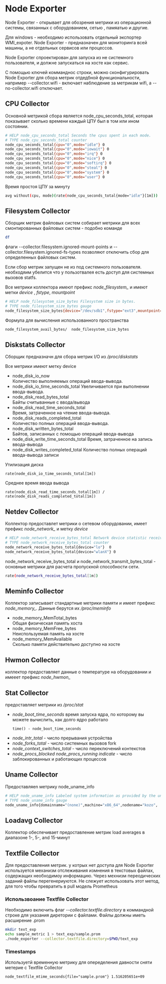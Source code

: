 # Node Exporter
Node Exporter -  открывает для обозрения метрики из операционной системы,  связанных с оборудованием, сетью , памяатью  и другие.

Для windows - необходимо использовать отдельный экспортер WMI_expoter.
Node Exporter  - предназначен для мониторинга всей машины, а не отдельных сервисов или процессов.

Node Exporter спроектирован для запуска из не системного пользователя, и должне запускаться на хосте как сервис.

С помощью ключей комманднос строки, можно сконфигурировать Node Exporter для сбора метрик отдедбной функциональности, например --collector.wifi - включает наблюдение  за метрикам wifi, а --no-collector.wifi отключает.

## CPU Collector
Основной метрикой сбора является node_cpu_seconds_total, которая показывает сколько времени каждый ЦПУ был в том или ином  состоянии.
~~~ sh
# HELP node_cpu_seconds_total Seconds the cpus spent in each mode.
# TYPE node_cpu_seconds_total counter
node_cpu_seconds_total{cpu="0",mode="idle"} 0
node_cpu_seconds_total{cpu="0",mode="iowait"} 0
node_cpu_seconds_total{cpu="0",mode="irq"} 0
node_cpu_seconds_total{cpu="0",mode="nice"} 0
node_cpu_seconds_total{cpu="0",mode="softirq"} 0
node_cpu_seconds_total{cpu="0",mode="steal"} 0
node_cpu_seconds_total{cpu="0",mode="system"} 0
node_cpu_seconds_total{cpu="0",mode="user"} 0
~~~

Время простоя ЦПУ за минуту
~~~ sh
avg without(cpu, mode)(rate(node_cpu_seconds_total{mode="idle"}[1m]))
~~~


## Filesystem Collector
Сборщик метрик файловых систем собирает метрики для всех смонтированных файловых систем - подобно команде 
~~~ sh
df
~~~
флаги --collector.filesystem.ignored-mount-points  и --collector.filesystem.ignored-fs-types позволяют отключить сбор  для определенных файловых систем.

Если сбор метрик запущен не из под системного пользователя. необходяим убелится что у пользотвалея есть  доступ для системных вызовов statfs.

Все метрики коллектора имеют префикс *node_filesystem_* и имеют метки *device* , *fstype*, *mountpoint*
~~~ sh
# HELP node_filesystem_size_bytes Filesystem size in bytes.
# TYPE node_filesystem_size_bytes gauge
node_filesystem_size_bytes{device="/dev/sdb1",fstype="ext3",mountpoint="/home"}0
~~~

Формула для вычисления использованного пространства

~~~ sh
node_filesystem_avail_bytes/  node_filesystem_size_bytes
~~~

## Diskstats Collector
Сборщик предназначн для сбора метрик I/O  из  */proc/diskstats*

Все метрики имеют метку device
* node_disk_io_now  
    Количество выполняемых операций ввода-вывода.
* node_disk_io_time_seconds_total
    Увеличивается при выполнении ввода-вывода.
* node_disk_read_bytes_total  
   Байты считыванные с  ввода/вывода
* node_disk_read_time_seconds_total  
    Время, затраченное на чтение ввода-вывода.
* node_disk_reads_completed_total  
    Количество полных операций ввода-вывода.
*  node_disk_written_bytes_total  
    Байтов, записанных с помощью операций ввода-вывода
* node_disk_write_time_seconds_total
    Время, затраченное на запись ввода-вывода
* node_disk_writes_completed_total
    Количество полных операций ввода-вывода записи

Утилизация диска
~~~
rate(node_disk_io_time_seconds_total[1m])
~~~
Среднее время ввода вывода
~~~
rate(node_disk_read_time_seconds_total[1m]) /  rate(node_disk_reads_completed_total[1m])
~~~

## Netdev Collector
Коллектор предоставлет метрики о сетевом оборудовании, имеет префикс *node_network_* и метку *device*
~~~ sh
# HELP node_network_receive_bytes_total Network device statistic receive_bytes.
# TYPE node_network_receive_bytes_total counter
node_network_receive_bytes_total{device="lo"}  0 
node_network_receive_bytes_total{device="wlanX"} 0
~~~

node_network_receive_bytes_total и node_network_transmit_bytes_total - основные метрики для расчета пропускной способности сети.
~~~ sh
rate(node_network_receive_bytes_total[1m])
~~~

## Meminfo Collector
Коллектор   записывает стандартные метрики памяти и имеет префикс *node_memory_*. Данные берутся их */proc/meminfo*
* node_memory_MemTotal_bytes  
    Общая физическая память хоста
* node_memory_MemFree_bytes  
    Неиспользуемая память на хосте
* node_memory_MemAvailable   
    Сколько памяти действительно доступно  на хосте

## Hwmon Collector
коллектор предоставляет данные о температуре на оборудовании и имееет префикс *node_hwmon_*

## Stat Collector
предоставляет метрики из */proc/stat* 
* *node_boot_time_seconds* 
    время запуска ядра, по которому вы можете вычислить, как долго ядро работало
    ~~~
    time() - node_boot_time_seconds
    ~~~
* *node_intr_total* - число прерывания устройства
* *node_forks_total* - число системных вызовов fork
* *node_context_switches_total* - число переключений контекстов
* *node_procs_blocked* *node_procs_running  indicate* - число заблокированных и работающих процессов

## Uname Collector
Предоставляеn  метрику node_uname_info
~~~ sh
# HELP node_uname_info Labeled system information as provided by the uname    system call.
# TYPE node_uname_info gauge
node_uname_info{domainname="(none)",machine="x86_64",nodename="kozo",    release="4.4.0-101-generic",sysname="Linux",    version="#124-Ubuntu SMP Fri Nov 10 18:29:59 UTC 2017"} 1
~~~

## Loadavg Collector
Коллектор обеспечивает предоставление метрик load   averages в диапазоне 1-,   5-,   and   15-минут


## Textfile Collector
Для предоставления метрик. у котрых нет доступа для Node Exporter используется механизм отслеживания измнения в текстовых файлах, содержащих необходимоу информацию. Через мехнизм переодических заданий файлы перегенериуются.
Не слежует использовать этот метод, для того чтобы превратить в pull модель Prometheus
### Использвоание Textfile Collector
Необходимо включить флаг *--collector.textfile.directory*  в коммандной строке для указания диретории с файлами.
Файлы должны иметь расширение .prom

~~~ sh
mkdir text_exp
echo sample_metric 1 > text_exp/sample.prom
./node_exporter --collector.textfile.directory=$PWD/text_exp
~~~

### Timestamps
Используетй временную метрику для опеределения давности сняти метерие с  Textfile Collector
~~~
node_textfile_mtime_seconds{file="sample.prom"} 1.516205651e+09
~~~
